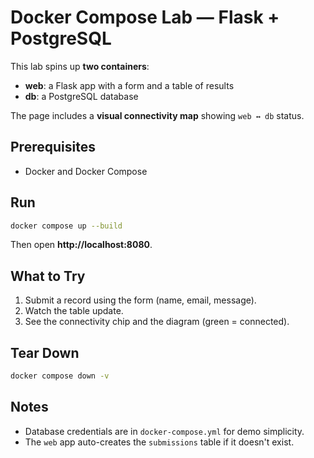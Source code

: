 # Docker Compose Lab — Flask + PostgreSQL

This lab spins up **two containers**:
- **web**: a Flask app with a form and a table of results
- **db**: a PostgreSQL database

The page includes a **visual connectivity map** showing `web ↔ db` status.

## Prerequisites
- Docker and Docker Compose

## Run
```bash
docker compose up --build
```
Then open **http://localhost:8080**.

## What to Try
1. Submit a record using the form (name, email, message).
2. Watch the table update.
3. See the connectivity chip and the diagram (green = connected).

## Tear Down
```bash
docker compose down -v
```

## Notes
- Database credentials are in `docker-compose.yml` for demo simplicity.
- The `web` app auto-creates the `submissions` table if it doesn't exist.
